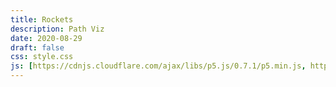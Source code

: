 ```yaml
---
title: Rockets
description: Path Viz
date: 2020-08-29
draft: false
css: style.css
js: [https://cdnjs.cloudflare.com/ajax/libs/p5.js/0.7.1/p5.min.js, https://cdnjs.cloudflare.com/ajax/libs/p5.js/0.7.1/addons/p5.dom.min.js, https://cdnjs.cloudflare.com/ajax/libs/p5.js/0.7.1/addons/p5.sound.min.js]
---
```


<script src="rockets]sketch.js"></script>
